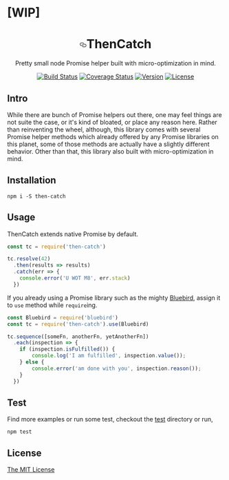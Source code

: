 # [WIP]

<h1 align="center"><a id="user-content-thencatch" class="anchor" href="#thencatch" aria-hidden="true"><svg aria-hidden="true" class="octicon octicon-link" height="16" version="1.1" viewBox="0 0 16 16" width="16"><path d="M4 9h1v1H4c-1.5 0-3-1.69-3-3.5S2.55 3 4 3h4c1.45 0 3 1.69 3 3.5 0 1.41-.91 2.72-2 3.25V8.59c.58-.45 1-1.27 1-2.09C10 5.22 8.98 4 8 4H4c-.98 0-2 1.22-2 2.5S3 9 4 9zm9-3h-1v1h1c1 0 2 1.22 2 2.5S13.98 12 13 12H9c-.98 0-2-1.22-2-2.5 0-.83.42-1.64 1-2.09V6.25c-1.09.53-2 1.84-2 3.25C6 11.31 7.55 13 9 13h4c1.45 0 3-1.69 3-3.5S14.5 6 13 6z"></path></svg></a>ThenCatch</h1>

<p align="center">Pretty small node Promise helper built with micro-optimization in mind.</p>

<p align="center">
  <a href="https://circleci.com/gh/chay22/then-catch"><img src="https://img.shields.io/circleci/project/chay22/then-catch.svg" alt="Build Status"></a>
  <a href="https://coveralls.io/github/chay22/then-catch?branch=master"><img src="https://img.shields.io/coveralls/chay22/then-catch/master.svg" alt="Coverage Status"></a>
  <a href="https://www.npmjs.com/package/then-catch"><img src="https://img.shields.io/npm/v/then-catch.svg" alt="Version"></a>
  <a href="https://github.com/chay22/then-catch/blob/master/LICENSE"><img src="https://img.shields.io/github/license/chay22/then-catch.svg" alt="License"></a>
</p>

## Intro
While there are bunch of Promise helpers out there, one may feel things are not suite the case, or it's kind of bloated, or place any reason here. Rather than reinventing the wheel, although, this library comes with several Promise helper methods which already offered by any Promise libraries on this planet, some of those methods are actually have a slightly different behavior. Other than that, this library also built with micro-optimization in mind.

## Installation
```shell
npm i -S then-catch
```

## Usage
ThenCatch extends native Promise by default.

```javascript
const tc = require('then-catch')

tc.resolve(42)
  .then(results => results)
  .catch(err => {
    console.error('U WOT M8', err.stack)
  })
```

If you already using a Promise library such as the mighty [Bluebird](https://github.com/petkaantonov/bluebird), assign it to `use` method while `require`ing.

```javascript
const Bluebird = require('bluebird')
const tc = require('then-catch').use(Bluebird)

tc.sequence([someFn, anotherFn, yetAnotherFn])
  .each(inspection => {
    if (inspection.isFulfilled()) {
        console.log('I am fulfilled', inspection.value());
    } else {
        console.error('am done with you', inspection.reason());
    }
  })
```

## Test
Find more examples or run some test, checkout the [test](https://github.com/chay22/then-catch/tree/master/test) directory or run,
```shell
npm test
```

## License
[The MIT License](https://github.com/chay22/then-catch/blob/master/LICENSE)
